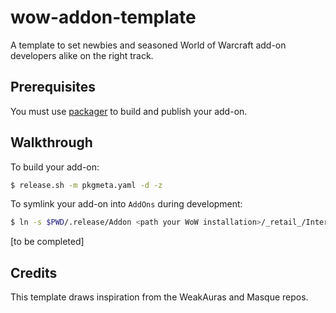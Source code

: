 # wow-addon-template

A template to set newbies and seasoned World of Warcraft add-on developers alike
on the right track.

## Prerequisites

You must use [packager](https://github.com/BigWigsMods/packager)
to build and publish your add-on.

## Walkthrough

To build your add-on:

```sh
$ release.sh -m pkgmeta.yaml -d -z
```

To symlink your add-on into `AddOns` during development:

```sh
$ ln -s $PWD/.release/Addon <path your WoW installation>/_retail_/Interface/AddOns/Addon
```

[to be completed]

## Credits

This template draws inspiration from the WeakAuras and Masque repos.
